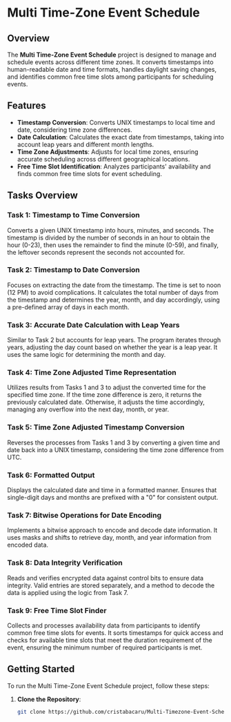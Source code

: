 # Multi Time-Zone Event Schedule

## Overview
The **Multi Time-Zone Event Schedule** project is designed to manage and schedule events across different time zones. It converts timestamps into human-readable date and time formats, handles daylight saving changes, and identifies common free time slots among participants for scheduling events.

## Features
- **Timestamp Conversion**: Converts UNIX timestamps to local time and date, considering time zone differences.
- **Date Calculation**: Calculates the exact date from timestamps, taking into account leap years and different month lengths.
- **Time Zone Adjustments**: Adjusts for local time zones, ensuring accurate scheduling across different geographical locations.
- **Free Time Slot Identification**: Analyzes participants' availability and finds common free time slots for event scheduling.

## Tasks Overview

### Task 1: Timestamp to Time Conversion
Converts a given UNIX timestamp into hours, minutes, and seconds. The timestamp is divided by the number of seconds in an hour to obtain the hour (0-23), then uses the remainder to find the minute (0-59), and finally, the leftover seconds represent the seconds not accounted for.

### Task 2: Timestamp to Date Conversion
Focuses on extracting the date from the timestamp. The time is set to noon (12 PM) to avoid complications. It calculates the total number of days from the timestamp and determines the year, month, and day accordingly, using a pre-defined array of days in each month.

### Task 3: Accurate Date Calculation with Leap Years
Similar to Task 2 but accounts for leap years. The program iterates through years, adjusting the day count based on whether the year is a leap year. It uses the same logic for determining the month and day.

### Task 4: Time Zone Adjusted Time Representation
Utilizes results from Tasks 1 and 3 to adjust the converted time for the specified time zone. If the time zone difference is zero, it returns the previously calculated date. Otherwise, it adjusts the time accordingly, managing any overflow into the next day, month, or year.

### Task 5: Time Zone Adjusted Timestamp Conversion
Reverses the processes from Tasks 1 and 3 by converting a given time and date back into a UNIX timestamp, considering the time zone difference from UTC.

### Task 6: Formatted Output
Displays the calculated date and time in a formatted manner. Ensures that single-digit days and months are prefixed with a "0" for consistent output.

### Task 7: Bitwise Operations for Date Encoding
Implements a bitwise approach to encode and decode date information. It uses masks and shifts to retrieve day, month, and year information from encoded data.

### Task 8: Data Integrity Verification
Reads and verifies encrypted data against control bits to ensure data integrity. Valid entries are stored separately, and a method to decode the data is applied using the logic from Task 7.

### Task 9: Free Time Slot Finder
Collects and processes availability data from participants to identify common free time slots for events. It sorts timestamps for quick access and checks for available time slots that meet the duration requirement of the event, ensuring the minimum number of required participants is met.

## Getting Started
To run the Multi Time-Zone Event Schedule project, follow these steps:

1. **Clone the Repository**:
   ```bash
   git clone https://github.com/cristabacaru/Multi-Timezone-Event-Schedule.git

